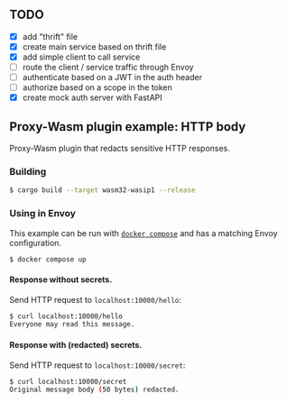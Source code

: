 ## TODO

- [x] add "thrift" file
- [x] create main service based on thrift file
- [x] add simple client to call service
- [ ] route the client / service traffic through Envoy
- [ ] authenticate based on a JWT in the auth header
- [ ] authorize based on a scope in the token
- [x] create mock auth server with FastAPI

## Proxy-Wasm plugin example: HTTP body

Proxy-Wasm plugin that redacts sensitive HTTP responses.

### Building

```sh
$ cargo build --target wasm32-wasip1 --release
```

### Using in Envoy

This example can be run with [`docker compose`](https://docs.docker.com/compose/install/)
and has a matching Envoy configuration.

```sh
$ docker compose up
```

#### Response without secrets.

Send HTTP request to `localhost:10000/hello`:

```sh
$ curl localhost:10000/hello
Everyone may read this message.
```

#### Response with (redacted) secrets.

Send HTTP request to `localhost:10000/secret`:

```sh
$ curl localhost:10000/secret
Original message body (50 bytes) redacted.
```
